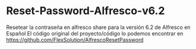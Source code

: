 # Reset-Password-Alfresco-v6.2
Resetear la contraseña en alfresco share para la versión 6.2 de Alfresco en Español
El código original del proyecto/código lo podemos encontrar en https://github.com/FlexSolution/AlfrescoResetPassword

